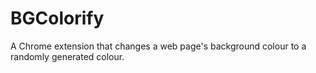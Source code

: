 # BGColorify
A Chrome extension that changes a web page's background colour to a randomly generated colour.
